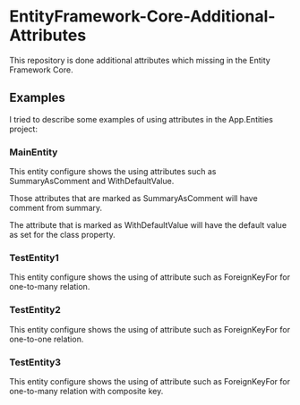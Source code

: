 # EntityFramework-Core-Additional-Attributes
This repository is done additional attributes which missing in the Entity Framework Core.

## Examples
I tried to describe some examples of using attributes in the App.Entities project:

### MainEntity
This entity configure shows the using attributes such as SummaryAsComment and WithDefaultValue.

Those attributes that are marked as SummaryAsComment will have comment from summary.

The attribute that is marked as WithDefaultValue will have the default value as set for the class property.

### TestEntity1
This entity configure shows the using of attribute such as ForeignKeyFor for one-to-many relation.

### TestEntity2
This entity configure shows the using of attribute such as ForeignKeyFor for one-to-one relation.

### TestEntity3
This entity configure shows the using of attribute such as ForeignKeyFor for one-to-many relation with composite key.